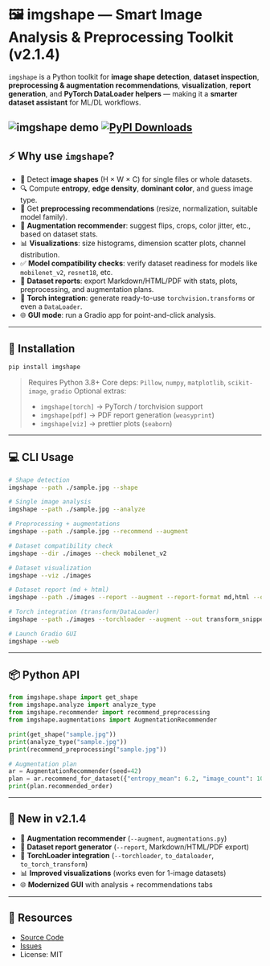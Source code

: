 ﻿
# 🖼️ imgshape — Smart Image Analysis & Preprocessing Toolkit (v2.1.4)

`imgshape` is a Python toolkit for **image shape detection**, **dataset inspection**, **preprocessing & augmentation recommendations**, **visualization**, **report generation**, and **PyTorch DataLoader helpers** — making it a **smarter dataset assistant** for ML/DL workflows.

![imgshape demo](assets/sample_images/Image_created_with_a_mobile_phone.png)
[![PyPI Downloads](https://static.pepy.tech/personalized-badge/imgshape?period=total&units=INTERNATIONAL_SYSTEM&left_color=BLACK&right_color=GREEN&left_text=downloads)](https://pepy.tech/projects/imgshape)
---

## ⚡️ Why use `imgshape`?

* 📐 Detect **image shapes** (H × W × C) for single files or whole datasets.
* 🔍 Compute **entropy**, **edge density**, **dominant color**, and guess image type.
* 🧠 Get **preprocessing recommendations** (resize, normalization, suitable model family).
* 🔄 **Augmentation recommender**: suggest flips, crops, color jitter, etc., based on dataset stats.
* 📊 **Visualizations**: size histograms, dimension scatter plots, channel distribution.
* ✅ **Model compatibility checks**: verify dataset readiness for models like `mobilenet_v2`, `resnet18`, etc.
* 📝 **Dataset reports**: export Markdown/HTML/PDF with stats, plots, preprocessing, and augmentation plans.
* 🔗 **Torch integration**: generate ready-to-use `torchvision.transforms` or even a `DataLoader`.
* 🌐 **GUI mode**: run a Gradio app for point-and-click analysis.

---

## 🚀 Installation

```bash
pip install imgshape
````

> Requires Python 3.8+
> Core deps: `Pillow`, `numpy`, `matplotlib`, `scikit-image`, `gradio`
> Optional extras:
>
> * `imgshape[torch]` → PyTorch / torchvision support
> * `imgshape[pdf]` → PDF report generation (`weasyprint`)
> * `imgshape[viz]` → prettier plots (`seaborn`)

---

## 💻 CLI Usage

```bash
# Shape detection
imgshape --path ./sample.jpg --shape

# Single image analysis
imgshape --path ./sample.jpg --analyze

# Preprocessing + augmentations
imgshape --path ./sample.jpg --recommend --augment

# Dataset compatibility check
imgshape --dir ./images --check mobilenet_v2

# Dataset visualization
imgshape --viz ./images

# Dataset report (md + html)
imgshape --path ./images --report --augment --report-format md,html --out report

# Torch integration (transform/DataLoader)
imgshape --path ./images --torchloader --augment --out transform_snippet.py

# Launch Gradio GUI
imgshape --web
```

---

## 📦 Python API

```python
from imgshape.shape import get_shape
from imgshape.analyze import analyze_type
from imgshape.recommender import recommend_preprocessing
from imgshape.augmentations import AugmentationRecommender

print(get_shape("sample.jpg"))
print(analyze_type("sample.jpg"))
print(recommend_preprocessing("sample.jpg"))

# Augmentation plan
ar = AugmentationRecommender(seed=42)
plan = ar.recommend_for_dataset({"entropy_mean": 6.2, "image_count": 100})
print(plan.recommended_order)
```

---

## 📝 New in v2.1.4

* 🔄 **Augmentation recommender** (`--augment`, `augmentations.py`)
* 📝 **Dataset report generator** (`--report`, Markdown/HTML/PDF export)
* 🔗 **TorchLoader integration** (`--torchloader`, `to_dataloader`, `to_torch_transform`)
* 📊 **Improved visualizations** (works even for 1-image datasets)
* 🌐 **Modernized GUI** with analysis + recommendations tabs

---

## 📎 Resources

* [Source Code](https://github.com/STiFLeR7/imgshape)
* [Issues](https://github.com/STiFLeR7/imgshape/issues)
* License: MIT



